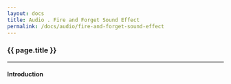 ```yaml
---
layout: docs
title: Audio . Fire and Forget Sound Effect
permalink: /docs/audio/fire-and-forget-sound-effect
---
```


### {{ page.title }}

***

#### Introduction